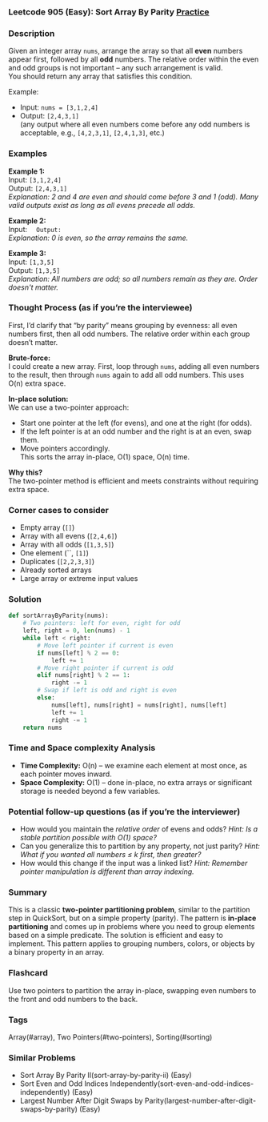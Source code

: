 ### Leetcode 905 (Easy): Sort Array By Parity [Practice](https://leetcode.com/problems/sort-array-by-parity)

### Description  
Given an integer array `nums`, arrange the array so that all **even** numbers appear first, followed by all **odd** numbers. The relative order within the even and odd groups is not important – any such arrangement is valid.  
You should return any array that satisfies this condition.  

Example:  
- Input: `nums = [3,1,2,4]`
- Output: `[2,4,3,1]`  
  (any output where all even numbers come before any odd numbers is acceptable, e.g., `[4,2,3,1]`, `[2,4,1,3]`, etc.)

### Examples  

**Example 1:**  
Input: `[3,1,2,4]`  
Output: `[2,4,3,1]`  
*Explanation: 2 and 4 are even and should come before 3 and 1 (odd). Many valid outputs exist as long as all evens precede all odds.*

**Example 2:**  
Input: ``  
Output: ``  
*Explanation: 0 is even, so the array remains the same.*

**Example 3:**  
Input: `[1,3,5]`  
Output: `[1,3,5]`  
*Explanation: All numbers are odd; so all numbers remain as they are. Order doesn't matter.*

### Thought Process (as if you’re the interviewee)  
First, I’d clarify that “by parity” means grouping by evenness: all even numbers first, then all odd numbers. The relative order within each group doesn’t matter.

**Brute-force:**  
I could create a new array. First, loop through `nums`, adding all even numbers to the result, then through `nums` again to add all odd numbers. This uses O(n) extra space.

**In-place solution:**  
We can use a two-pointer approach:  
- Start one pointer at the left (for evens), and one at the right (for odds).  
- If the left pointer is at an odd number and the right is at an even, swap them.  
- Move pointers accordingly.  
This sorts the array in-place, O(1) space, O(n) time.  

**Why this?**  
The two-pointer method is efficient and meets constraints without requiring extra space.

### Corner cases to consider  
- Empty array (`[]`)
- Array with all evens (`[2,4,6]`)
- Array with all odds (`[1,3,5]`)
- One element (``, `[1]`)
- Duplicates (`[2,2,3,3]`)
- Already sorted arrays  
- Large array or extreme input values

### Solution

```python
def sortArrayByParity(nums):
    # Two pointers: left for even, right for odd
    left, right = 0, len(nums) - 1
    while left < right:
        # Move left pointer if current is even
        if nums[left] % 2 == 0:
            left += 1
        # Move right pointer if current is odd
        elif nums[right] % 2 == 1:
            right -= 1
        # Swap if left is odd and right is even
        else:
            nums[left], nums[right] = nums[right], nums[left]
            left += 1
            right -= 1
    return nums
```

### Time and Space complexity Analysis  

- **Time Complexity:** O(n) – we examine each element at most once, as each pointer moves inward.
- **Space Complexity:** O(1) – done in-place, no extra arrays or significant storage is needed beyond a few variables.

### Potential follow-up questions (as if you’re the interviewer)  

- How would you maintain the *relative order* of evens and odds?
  *Hint: Is a stable partition possible with O(1) space?*
- Can you generalize this to partition by any property, not just parity?
  *Hint: What if you wanted all numbers ≤ k first, then greater?*
- How would this change if the input was a linked list?
  *Hint: Remember pointer manipulation is different than array indexing.*

### Summary
This is a classic **two-pointer partitioning problem**, similar to the partition step in QuickSort, but on a simple property (parity). The pattern is **in-place partitioning** and comes up in problems where you need to group elements based on a simple predicate. The solution is efficient and easy to implement. This pattern applies to grouping numbers, colors, or objects by a binary property in an array.


### Flashcard
Use two pointers to partition the array in-place, swapping even numbers to the front and odd numbers to the back.

### Tags
Array(#array), Two Pointers(#two-pointers), Sorting(#sorting)

### Similar Problems
- Sort Array By Parity II(sort-array-by-parity-ii) (Easy)
- Sort Even and Odd Indices Independently(sort-even-and-odd-indices-independently) (Easy)
- Largest Number After Digit Swaps by Parity(largest-number-after-digit-swaps-by-parity) (Easy)
